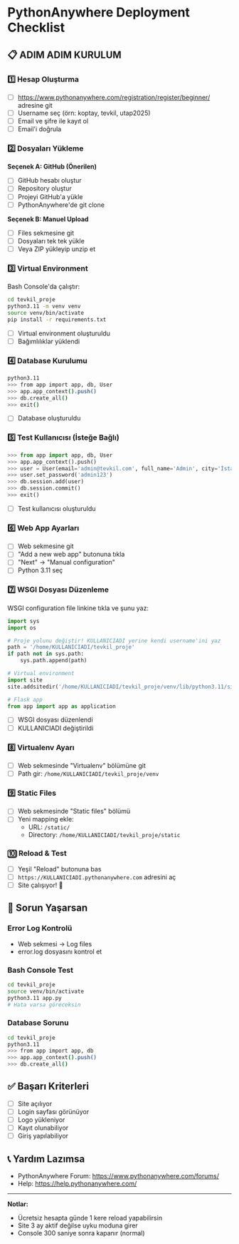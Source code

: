 # PythonAnywhere Deployment Checklist

## 📋 ADIM ADIM KURULUM

### 1️⃣ Hesap Oluşturma
- [ ] https://www.pythonanywhere.com/registration/register/beginner/ adresine git
- [ ] Username seç (örn: koptay, tevkil, utap2025)
- [ ] Email ve şifre ile kayıt ol
- [ ] Email'i doğrula

### 2️⃣ Dosyaları Yükleme
**Seçenek A: GitHub (Önerilen)**
- [ ] GitHub hesabı oluştur
- [ ] Repository oluştur
- [ ] Projeyi GitHub'a yükle
- [ ] PythonAnywhere'de git clone

**Seçenek B: Manuel Upload**
- [ ] Files sekmesine git
- [ ] Dosyaları tek tek yükle
- [ ] Veya ZIP yükleyip unzip et

### 3️⃣ Virtual Environment
Bash Console'da çalıştır:
```bash
cd tevkil_proje
python3.11 -m venv venv
source venv/bin/activate
pip install -r requirements.txt
```
- [ ] Virtual environment oluşturuldu
- [ ] Bağımlılıklar yüklendi

### 4️⃣ Database Kurulumu
```bash
python3.11
>>> from app import app, db, User
>>> app.app_context().push()
>>> db.create_all()
>>> exit()
```
- [ ] Database oluşturuldu

### 5️⃣ Test Kullanıcısı (İsteğe Bağlı)
```python
>>> from app import app, db, User
>>> app.app_context().push()
>>> user = User(email='admin@tevkil.com', full_name='Admin', city='İstanbul', bar_association='İstanbul Barosu', lawyer_type='avukat')
>>> user.set_password('admin123')
>>> db.session.add(user)
>>> db.session.commit()
>>> exit()
```
- [ ] Test kullanıcısı oluşturuldu

### 6️⃣ Web App Ayarları
- [ ] Web sekmesine git
- [ ] "Add a new web app" butonuna tıkla
- [ ] "Next" → "Manual configuration"
- [ ] Python 3.11 seç

### 7️⃣ WSGI Dosyası Düzenleme
WSGI configuration file linkine tıkla ve şunu yaz:

```python
import sys
import os

# Proje yolunu değiştir! KULLANICIADI yerine kendi username'ini yaz
path = '/home/KULLANICIADI/tevkil_proje'
if path not in sys.path:
    sys.path.append(path)

# Virtual environment
import site
site.addsitedir('/home/KULLANICIADI/tevkil_proje/venv/lib/python3.11/site-packages')

# Flask app
from app import app as application
```
- [ ] WSGI dosyası düzenlendi
- [ ] KULLANICIADI değiştirildi

### 8️⃣ Virtualenv Ayarı
- [ ] Web sekmesinde "Virtualenv" bölümüne git
- [ ] Path gir: `/home/KULLANICIADI/tevkil_proje/venv`

### 9️⃣ Static Files
- [ ] Web sekmesinde "Static files" bölümü
- [ ] Yeni mapping ekle:
  - URL: `/static/`
  - Directory: `/home/KULLANICIADI/tevkil_proje/static`

### 🔟 Reload & Test
- [ ] Yeşil "Reload" butonuna bas
- [ ] `https://KULLANICIADI.pythonanywhere.com` adresini aç
- [ ] Site çalışıyor! 🎉

## 🐛 Sorun Yaşarsan

### Error Log Kontrolü
- Web sekmesi → Log files
- error.log dosyasını kontrol et

### Bash Console Test
```bash
cd tevkil_proje
source venv/bin/activate
python3.11 app.py
# Hata varsa göreceksin
```

### Database Sorunu
```bash
cd tevkil_proje
python3.11
>>> from app import app, db
>>> app.app_context().push()
>>> db.create_all()
```

## ✅ Başarı Kriterleri
- [ ] Site açılıyor
- [ ] Login sayfası görünüyor
- [ ] Logo yükleniyor
- [ ] Kayıt olunabiliyor
- [ ] Giriş yapılabiliyor

## 📞 Yardım Lazımsa
- PythonAnywhere Forum: https://www.pythonanywhere.com/forums/
- Help: https://help.pythonanywhere.com/

---

**Notlar:**
- Ücretsiz hesapta günde 1 kere reload yapabilirsin
- Site 3 ay aktif değilse uyku moduna girer
- Console 300 saniye sonra kapanır (normal)
